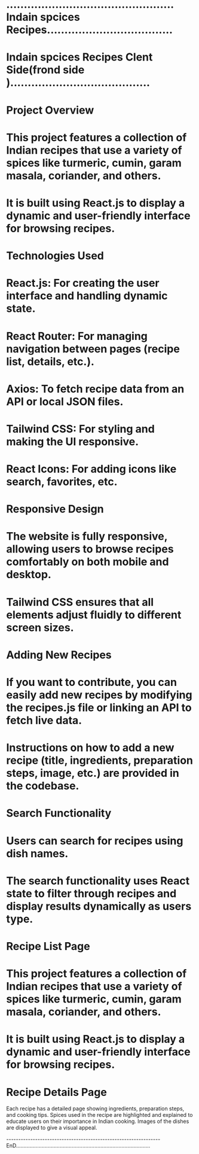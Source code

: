 # ................................................ Indain spcices Recipes....................................

# Indain spcices Recipes Clent Side(frond side )........................................


# Project Overview
   # This project features a collection of Indian recipes that use a variety of spices like turmeric, cumin, garam masala, coriander, and others.
   # It is built using React.js to display a dynamic and user-friendly interface for browsing recipes.

# Technologies Used
   # React.js: For creating the user interface and handling dynamic state.
   #  React Router: For managing navigation between pages (recipe list, details, etc.).
   #  Axios: To fetch recipe data from an API or local JSON files.
   #  Tailwind CSS: For styling and making the UI responsive.
   #  React Icons: For adding icons like search, favorites, etc.

# Responsive Design
   #  The website is fully responsive, allowing users to browse recipes comfortably on both mobile and desktop.
   #  Tailwind CSS ensures that all elements adjust fluidly to different screen sizes.

# Adding New Recipes
   # If you want to contribute, you can easily add new recipes by modifying the recipes.js file or linking an API to fetch live data.
   # Instructions on how to add a new recipe (title, ingredients, preparation steps, image, etc.) are provided in the codebase.

#  Search Functionality

   #  Users can search for recipes using  dish names.
   #  The search functionality uses React state to filter through recipes and display results dynamically as users type.

#  Recipe List Page
   # This project features a collection of Indian recipes that use a variety of spices like turmeric, cumin, garam masala, coriander, and others.
   #  It is built using React.js to display a dynamic and user-friendly interface for browsing recipes.

# Recipe Details Page
   Each recipe has a detailed page showing ingredients, preparation steps, and cooking tips.
   Spices used in the recipe are highlighted and explained to educate users on their importance in Indian cooking.
   Images of the dishes are displayed to give a visual appeal.



----------------------------------------------------------------EnD.........................................................................................

   




